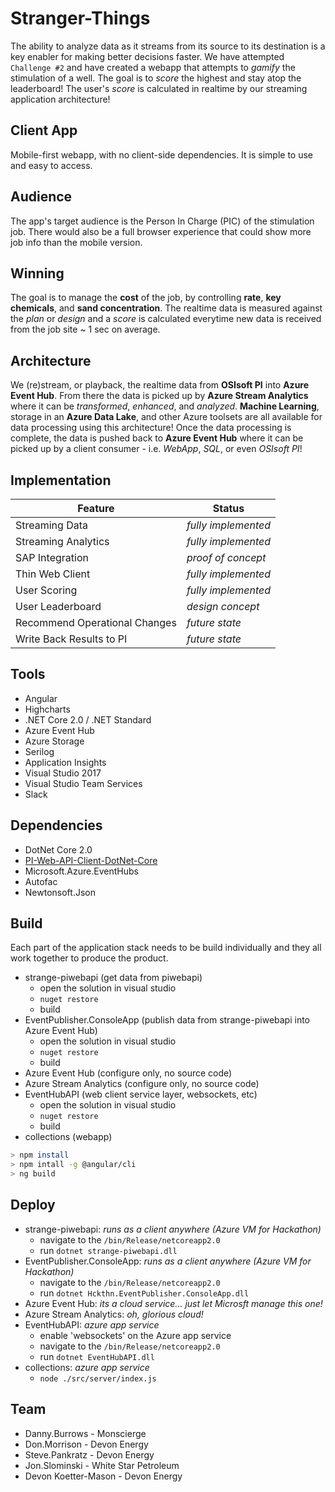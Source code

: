 # Stranger-Things
The ability to analyze data as it streams from its source to its destination is a key enabler 
for making better decisions faster. We have attempted `Challenge #2` and have created a webapp
that attempts to _gamify_ the stimulation of a well. The goal is to _score_ the highest and stay
atop the leaderboard! The user's _score_ is calculated in realtime by our streaming application 
architecture!

## Client App
Mobile-first webapp, with no client-side dependencies. It is simple to use and easy to access.

## Audience
The app's target audience is the Person In Charge (PIC) of the stimulation job. There would also
be a full browser experience that could show more job info than the mobile version.

## Winning
The goal is to manage the __cost__ of the job, by controlling __rate__, __key chemicals__, and 
__sand concentration__. The realtime data is measured against the _plan_ or _design_ and a _score_ 
is calculated everytime new data is received from the job site ~ 1 sec on average. 

## Architecture
We (re)stream, or playback, the realtime data from __OSIsoft PI__ into __Azure Event Hub__. From there the 
data is picked up by __Azure Stream Analytics__ where it can be _transformed_, _enhanced_, and _analyzed_. 
__Machine Learning__, storage in an __Azure Data Lake__, and other Azure toolsets are all available for
data processing using this architecture! Once the data processing is complete, the data is pushed back to 
__Azure Event Hub__ where it can be picked up by a client consumer - i.e. _WebApp_, _SQL_, or even _OSIsoft PI_!

## Implementation
| Feature | Status |
|---------- | ----------- |
| Streaming Data | _fully implemented_ |
| Streaming Analytics |  _fully implemented_ |
| SAP Integration | _proof of concept_ |
| Thin Web Client | _fully implemented_ |
| User Scoring | _fully implemented_ |
| User Leaderboard | _design concept_ |
| Recommend Operational Changes | _future state_ |
| Write Back Results to PI | _future state_|

## Tools
* Angular
* Highcharts
* .NET Core 2.0 / .NET Standard
* Azure Event Hub
* Azure Storage
* Serilog
* Application Insights
* Visual Studio 2017
* Visual Studio Team Services
* Slack 

## Dependencies
* DotNet Core 2.0
* [PI-Web-API-Client-DotNet-Core](https://github.com/osimloeff/PI-Web-API-Client-DotNet-Core)
* Microsoft.Azure.EventHubs
* Autofac 
* Newtonsoft.Json

## Build
Each part of the application stack needs to be build individually and they all work together to
produce the product.
* strange-piwebapi (get data from piwebapi)
  * open the solution in visual studio
  * `nuget restore`
  * build
* EventPublisher.ConsoleApp (publish data from strange-piwebapi into Azure Event Hub)
  * open the solution in visual studio
  * `nuget restore`
  * build
* Azure Event Hub (configure only, no source code)
* Azure Stream Analytics (configure only, no source code)
* EventHubAPI (web client service layer, websockets, etc)
  * open the solution in visual studio
  * `nuget restore`
  * build
* collections (webapp) 
````bash
> npm install
> npm intall -g @angular/cli
> ng build
````

## Deploy
* strange-piwebapi: _runs as a client anywhere (Azure VM for Hackathon)_
  * navigate to the `/bin/Release/netcoreapp2.0`
  * run `dotnet strange-piwebapi.dll`
* EventPublisher.ConsoleApp: _runs as a client anywhere (Azure VM for Hackathon)_
  * navigate to the `/bin/Release/netcoreapp2.0`
  * run `dotnet Hckthn.EventPublisher.ConsoleApp.dll`
* Azure Event Hub: _its a cloud service... just let Microsft manage this one!_
* Azure Stream Analytics: _oh, glorious cloud!_
* EventHubAPI: _azure app service_
  * enable 'websockets' on the Azure app service
  * navigate to the `/bin/Release/netcoreapp2.0`
  * run `dotnet EventHubAPI.dll`
* collections: _azure app service_
  * `node ./src/server/index.js`

## Team
* Danny.Burrows - Monscierge
* Don.Morrison - Devon Energy
* Steve.Pankratz - Devon Energy
* Jon.Slominski - White Star Petroleum
* Devon Koetter-Mason - Devon Energy